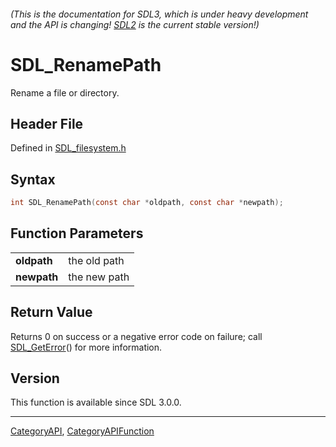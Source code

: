 ###### (This is the documentation for SDL3, which is under heavy development and the API is changing! [SDL2](https://wiki.libsdl.org/SDL2/) is the current stable version!)
# SDL_RenamePath

Rename a file or directory.

## Header File

Defined in [SDL_filesystem.h](https://github.com/libsdl-org/SDL/blob/main/include/SDL3/SDL_filesystem.h)

## Syntax

```c
int SDL_RenamePath(const char *oldpath, const char *newpath);

```

## Function Parameters

|                 |              |
| --------------- | ------------ |
| **oldpath**     | the old path |
| **newpath**     | the new path |

## Return Value

Returns 0 on success or a negative error code on failure; call
[SDL_GetError](SDL_GetError)() for more information.

## Version

This function is available since SDL 3.0.0.

----
[CategoryAPI](CategoryAPI), [CategoryAPIFunction](CategoryAPIFunction)

